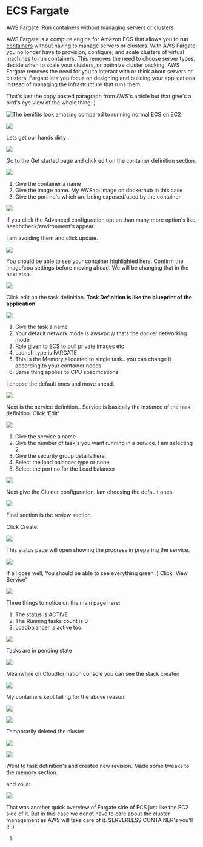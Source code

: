 # ECS Fargate

AWS Fargate :Run containers without managing servers or clusters

 AWS Fargate is a compute engine for Amazon ECS that allows you to run [containers](http://aws.amazon.com/what-are-containers) without having to manage servers or clusters. With AWS Fargate, you no longer have to provision, configure, and scale clusters of virtual machines to run containers. This removes the need to choose server types, decide when to scale your clusters, or optimize cluster packing. AWS Fargate removes the need for you to interact with or think about servers or clusters. Fargate lets you focus on designing and building your applications instead of managing the infrastructure that runs them.

That's just the copy pasted paragraph from AWS's article but that give's a bird's eye view of the whole thing :\)

![The benifits look amazing compared to running normal ECS on EC2](../../../.gitbook/assets/image%20%2892%29.png)

![](../../../.gitbook/assets/image%20%2867%29.png)

Lets get our hands dirty :

![](../../../.gitbook/assets/image.png)

Go to the Get started page and click edit on the container definition section.

![](../../../.gitbook/assets/image%20%2884%29.png)

1. Give the container a name
2. Give the image name. My AWSapi image on dockerhub in this case
3. Give the port no's which are being exposed/used by the container

![](../../../.gitbook/assets/image%20%282%29.png)

If you click the Advanced configuration option than many more option's like healthcheck/environment's appear.

I am avoiding them and click update.

![](../../../.gitbook/assets/image%20%2829%29.png)

You should be able to see your container highlighted here. Confirm the image/cpu settings before moving ahead. We will be changing that in the next step.

![](../../../.gitbook/assets/image%20%2876%29.png)

Click edit on the task definition. **Task Definition is like the blueprint of the application.**

![](../../../.gitbook/assets/image%20%2815%29.png)

1. Give the task a name
2. Your default network mode is awsvpc // thats the docker networking mode
3. Role given to ECS to pull private images etc
4. Launch type is  FARGATE
5. This is the Memory allocated to single task.. you can change it according to your container needs
6. Same thing applies to CPU specifications.

I choose the default ones and move ahead.

![](../../../.gitbook/assets/image%20%2843%29.png)

Next is the service definition.. Service is basically the instance of the task definition. Click 'Edit'

![](../../../.gitbook/assets/image%20%2831%29.png)

1. Give the service a name
2. Give the number of task's you want running in a service. I am selecting 2.
3. Give the security group details here.
4. Select the load balancer type or none.
5. Select the port no for the Load balancer

![](../../../.gitbook/assets/image%20%2838%29.png)

Next give the Cluster configuration. Iam choosing the default ones.

![](../../../.gitbook/assets/image%20%2844%29.png)

Final section is the review section.

Click Create.

![](../../../.gitbook/assets/image%20%281%29.png)

This status page will open showing the progress in preparing the service.

![](../../../.gitbook/assets/image%20%2810%29.png)

If all goes well, You should be able to see everything green :\) Click 'View Service'

![](../../../.gitbook/assets/image%20%2872%29.png)

Three things to notice on the main page here:

1. The status is ACTIVE
2. The Running tasks count is  0
3. Loadbalancer is active too.

 

![](../../../.gitbook/assets/image%20%2847%29.png)

Tasks are in pending state

![](../../../.gitbook/assets/image%20%2864%29.png)

Meanwhile on Cloudformation console you can see the stack created

![](../../../.gitbook/assets/image%20%2849%29.png)

My containers kept failing for the above reason.

![](../../../.gitbook/assets/image%20%288%29.png)

![](../../../.gitbook/assets/image%20%2854%29.png)

Temporarily deleted the cluster 

![](../../../.gitbook/assets/image%20%2895%29.png)

![](../../../.gitbook/assets/image%20%2859%29.png)

Went to task definition's and created new revision. Made some tweaks to the memory section.

and voila:

![](../../../.gitbook/assets/image%20%2822%29.png)

That was another quick overview of Fargate side of ECS just like the EC2 side of it. But in this case we donot have to care about the cluster management as AWS will take care of it. SERVERLESS CONTAINER's you'll !! :\)

















1. 


